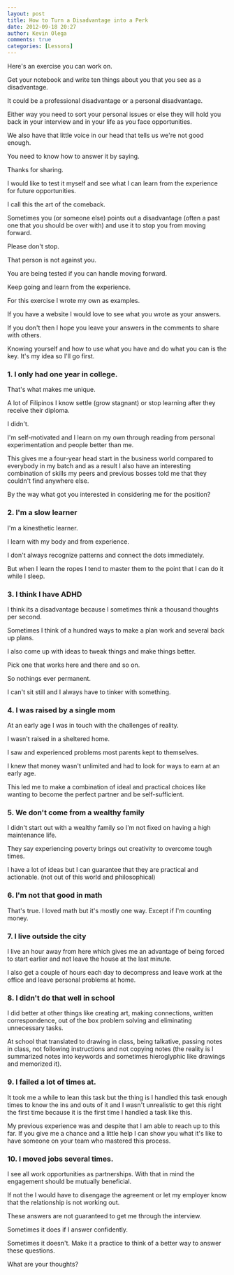```yaml
---
layout: post
title: How to Turn a Disadvantage into a Perk
date: 2012-09-18 20:27
author: Kevin Olega
comments: true
categories: [Lessons]
---
```

Here's an exercise you can work on. 

Get your notebook and write ten things about you that you see as a disadvantage. 

It could be a professional disadvantage or a personal disadvantage. 

Either way you need to sort your personal issues or else they will hold you back in your interview and in your life as you face opportunities.

We also have that little voice in our head that tells us we're not good enough.

You need to know how to answer it by saying. 

Thanks for sharing. 

I would like to test it myself and see what I can learn from the experience for future opportunities.

I call this the art of the comeback. 

Sometimes you (or someone else) points out a disadvantage (often a past one that you should be over with) and use it to stop you from moving forward.

Please don't stop. 

That person is not against you. 

You are being tested if you can handle moving forward. 

Keep going and learn from the experience.

For this exercise I wrote my own as examples.

If you have a website I would love to see what you wrote as your answers. 

If you don't then I hope you leave your answers in the comments to share with others.

Knowing yourself and how to use what you have and do what you can is the key. It's my idea so I'll go first.

### 1. I only had one year in college. 

That's what makes me unique. 

A lot of Filipinos I know settle (grow stagnant) or stop learning after they receive their diploma. 

I didn't. 

I'm self-motivated and I learn on my own through reading from personal experimentation and people better than me. 

This gives me a four-year head start in the business world compared to everybody in my batch and as a result I also have an interesting combination of skills my peers and previous bosses told me that they couldn't find anywhere else. 

By the way what got you interested in considering me for the position?

### 2. I'm a slow learner 

I'm a kinesthetic learner. 

I learn with my body and from experience. 

I don't always recognize patterns and connect the dots immediately. 

But when I learn the ropes I tend to master them to the point that I can do it while I sleep.

### 3. I think I have ADHD 

I think its a disadvantage because I sometimes think a thousand thoughts per second. 

Sometimes I think of a hundred ways to make a plan work and several back up plans. 

I also come up with ideas to tweak things and make things better. 

Pick one that works here and there and so on. 

So nothings ever permanent. 

I can't sit still and I always have to tinker with something.

### 4. I was raised by a single mom 

At an early age I was in touch with the challenges of reality. 

I wasn't raised in a sheltered home. 

I saw and experienced problems most parents kept to themselves. 

I knew that money wasn't unlimited and had to look for ways to earn at an early age. 

This led me to make a combination of ideal and practical choices like wanting to become the perfect partner and be self-sufficient.

### 5. We don't come from a wealthy family 

I didn't start out with a wealthy family so I'm not fixed on having a high maintenance life. 

They say experiencing poverty brings out creativity to overcome tough times. 

I have a lot of ideas but I can guarantee that they are practical and actionable. (not out of this world and philosophical)

### 6. I'm not that good in math 

That's true. I loved math but it's mostly one way. Except if I'm counting money.

### 7. I live outside the city 

I live an hour away from here which gives me an advantage of being forced to start earlier and not leave the house at the last minute. 

I also get a couple of hours each day to decompress and leave work at the office and leave personal problems at home.

### 8. I didn't do that well in school 

I did better at other things like creating art, making connections, written correspondence, out of the box problem solving and eliminating unnecessary tasks. 

At school that translated to drawing in class, being talkative, passing notes in class, not following instructions and not copying notes (the reality is I summarized notes into keywords and sometimes hieroglyphic like drawings and memorized it).

### 9. I failed a lot of times at. <insert failure> 

It took me a while to lean this task but the thing is I handled this task enough times to know the ins and outs of it and I wasn't unrealistic to get this right the first time because it is the first time I handled a task like this. 

My previous experience was <insert totally unrelated task> and despite that I am able to reach up to this far.  If you give me a chance and a little help I can show you what it's like to have someone on your team who mastered this process.

### 10. I moved jobs several times. 

I see all work opportunities as partnerships. With that in mind the engagement should be mutually beneficial. 

If not the I would have to disengage the agreement or let my employer know that the relationship is not working out.

These answers are not guaranteed to get me through the interview. 

Sometimes it does if I answer confidently. 

Sometimes it doesn't. Make it a practice to think of a better way to answer these questions. 

What are your thoughts?

